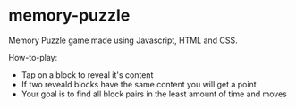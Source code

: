 # memory-puzzle
Memory Puzzle game made using Javascript, HTML and CSS.

How-to-play:
- Tap on a block to reveal it's content
- If two reveald blocks have the same content you will get a point
- Your goal is to find all block pairs in the least amount of time and moves
